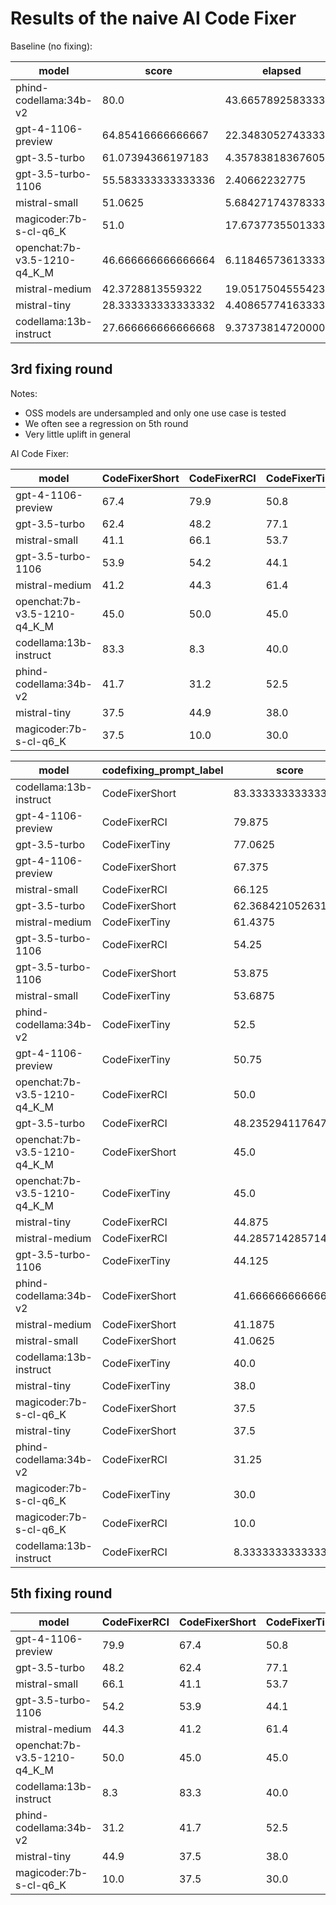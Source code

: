 # Results of the naive AI Code Fixer

Baseline (no fixing):

| model                        | score              | elapsed            | cnt |
|------------------------------|--------------------|--------------------|-----|
|       phind-codellama:34b-v2 |               80.0 |  43.66578925833333 |  15 |
|           gpt-4-1106-preview |  64.85416666666667 | 22.348305274333327 |  60 |
|                gpt-3.5-turbo |  61.07394366197183 |  4.357838183676056 |  71 |
|           gpt-3.5-turbo-1106 | 55.583333333333336 |      2.40662232775 |  60 |
|                mistral-small |            51.0625 | 5.6842717437833326 |  60 |
|       magicoder:7b-s-cl-q6_K |               51.0 | 17.673773550133333 |  15 |
| openchat:7b-v3.5-1210-q4_K_M | 46.666666666666664 | 6.1184657361333326 |  15 |
|               mistral-medium |   42.3728813559322 | 19.051750455542376 |  59 |
|                 mistral-tiny | 28.333333333333332 |  4.408657741633333 |  60 |
|       codellama:13b-instruct | 27.666666666666668 |  9.373738147200003 |  15 |


## 3rd fixing round

Notes:
- OSS models are undersampled and only one use case is tested
- We often see a regression on 5th round
- Very little uplift in general


AI Code Fixer:

| model                        | CodeFixerShort | CodeFixerRCI | CodeFixerTiny | AverageScore |
|------------------------------|----------------|--------------|---------------|--------------|
|           gpt-4-1106-preview |           67.4 |         79.9 |          50.8 |         66.0 |
|                gpt-3.5-turbo |           62.4 |         48.2 |          77.1 |         62.6 |
|                mistral-small |           41.1 |         66.1 |          53.7 |         53.6 |
|           gpt-3.5-turbo-1106 |           53.9 |         54.2 |          44.1 |         50.8 |
|               mistral-medium |           41.2 |         44.3 |          61.4 |         49.0 |
| openchat:7b-v3.5-1210-q4_K_M |           45.0 |         50.0 |          45.0 |         46.7 |
|       codellama:13b-instruct |           83.3 |          8.3 |          40.0 |         43.9 |
|       phind-codellama:34b-v2 |           41.7 |         31.2 |          52.5 |         41.8 |
|                 mistral-tiny |           37.5 |         44.9 |          38.0 |         40.1 |
|       magicoder:7b-s-cl-q6_K |           37.5 |         10.0 |          30.0 |         25.8 |


| model                        | codefixing_prompt_label | score              | elapsed            | cnt | count_zeros | count_full_score |
|------------------------------|-------------------------|--------------------|--------------------|-----|-------------|------------------|
|       codellama:13b-instruct |          CodeFixerShort |  83.33333333333333 |  54.25495512466667 |   3 |           0 |                2 |
|           gpt-4-1106-preview |            CodeFixerRCI |             79.875 | 45.886645522849996 |  20 |           0 |               10 |
|                gpt-3.5-turbo |           CodeFixerTiny |            77.0625 |  6.664825191700001 |  20 |           0 |                7 |
|           gpt-4-1106-preview |          CodeFixerShort |             67.375 |      43.1991313708 |  20 |           2 |                5 |
|                mistral-small |            CodeFixerRCI |             66.125 | 10.871716095949997 |  20 |           0 |                2 |
|                gpt-3.5-turbo |          CodeFixerShort |  62.36842105263158 |  6.909704638105263 |  19 |           3 |                4 |
|               mistral-medium |           CodeFixerTiny |            61.4375 |      27.6917101334 |  20 |           1 |                3 |
|           gpt-3.5-turbo-1106 |            CodeFixerRCI |              54.25 |  5.504002810499999 |  20 |           5 |                2 |
|           gpt-3.5-turbo-1106 |          CodeFixerShort |             53.875 |      4.62260258335 |  20 |           5 |                6 |
|                mistral-small |           CodeFixerTiny |            53.6875 |      9.38421032295 |  20 |           2 |                3 |
|       phind-codellama:34b-v2 |           CodeFixerTiny |               52.5 |      71.3338165666 |   5 |           0 |                1 |
|           gpt-4-1106-preview |           CodeFixerTiny |              50.75 |  37.41028164589999 |  20 |           5 |                3 |
| openchat:7b-v3.5-1210-q4_K_M |            CodeFixerRCI |               50.0 |      46.9349563754 |   5 |           0 |                0 |
|                gpt-3.5-turbo |            CodeFixerRCI |  48.23529411764706 |  8.064208656764706 |  17 |           4 |                3 |
| openchat:7b-v3.5-1210-q4_K_M |          CodeFixerShort |               45.0 |      44.8986107334 |   5 |           0 |                0 |
| openchat:7b-v3.5-1210-q4_K_M |           CodeFixerTiny |               45.0 |       33.952729775 |   5 |           0 |                0 |
|                 mistral-tiny |            CodeFixerRCI |             44.875 |  6.550497933199999 |  20 |           3 |                0 |
|               mistral-medium |            CodeFixerRCI | 44.285714285714285 |  44.44340030371428 |  14 |           2 |                0 |
|           gpt-3.5-turbo-1106 |           CodeFixerTiny |             44.125 | 3.3425353583499997 |  20 |           6 |                3 |
|       phind-codellama:34b-v2 |          CodeFixerShort | 41.666666666666664 |  91.05267990266667 |   3 |           1 |                0 |
|               mistral-medium |          CodeFixerShort |            41.1875 |     37.80421618765 |  20 |           3 |                0 |
|                mistral-small |          CodeFixerShort |            41.0625 | 12.041410551950003 |  20 |           4 |                1 |
|       codellama:13b-instruct |           CodeFixerTiny |               40.0 | 23.323047508200002 |   5 |           1 |                0 |
|                 mistral-tiny |           CodeFixerTiny |               38.0 |       5.9009830395 |  20 |           5 |                1 |
|       magicoder:7b-s-cl-q6_K |          CodeFixerShort |               37.5 |      44.7649871582 |   5 |           2 |                1 |
|                 mistral-tiny |          CodeFixerShort |               37.5 |  9.519978777777775 |  18 |           2 |                0 |
|       phind-codellama:34b-v2 |            CodeFixerRCI |              31.25 |       84.721927771 |   4 |           2 |                0 |
|       magicoder:7b-s-cl-q6_K |           CodeFixerTiny |               30.0 |      30.9566106498 |   5 |           3 |                1 |
|       magicoder:7b-s-cl-q6_K |            CodeFixerRCI |               10.0 |      36.3298409752 |   5 |           4 |                0 |
|       codellama:13b-instruct |            CodeFixerRCI |  8.333333333333334 |       27.521602986 |   3 |           2 |                0 |

## 5th fixing round

| model                        | CodeFixerRCI | CodeFixerShort | CodeFixerTiny | AverageScore |
|------------------------------|--------------|----------------|---------------|--------------|
|           gpt-4-1106-preview |         79.9 |           67.4 |          50.8 |         66.0 |
|                gpt-3.5-turbo |         48.2 |           62.4 |          77.1 |         62.6 |
|                mistral-small |         66.1 |           41.1 |          53.7 |         53.6 |
|           gpt-3.5-turbo-1106 |         54.2 |           53.9 |          44.1 |         50.8 |
|               mistral-medium |         44.3 |           41.2 |          61.4 |         49.0 |
| openchat:7b-v3.5-1210-q4_K_M |         50.0 |           45.0 |          45.0 |         46.7 |
|       codellama:13b-instruct |          8.3 |           83.3 |          40.0 |         43.9 |
|       phind-codellama:34b-v2 |         31.2 |           41.7 |          52.5 |         41.8 |
|                 mistral-tiny |         44.9 |           37.5 |          38.0 |         40.1 |
|       magicoder:7b-s-cl-q6_K |         10.0 |           37.5 |          30.0 |         25.8 |
